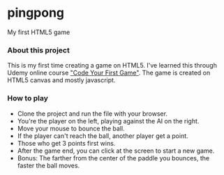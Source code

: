 # pingpong
My first HTML5 game

### About this project
This is my first time creating a game on HTML5. I've learned this through Udemy online course ["Code Your First Game"](https://www.udemy.com/code-your-first-game). The game is created on HTML5 canvas and mostly javascript.

### How to play
* Clone the project and run the file with your browser.
* You're the player on the left, playing against the AI on the right.
* Move your mouse to bounce the ball.
* If the player can't reach the ball, another player get a point.
* Those who get 3 points first wins.
* After the game end, you can click at the screen to start a new game.
* Bonus: The farther from the center of the paddle you bounces, the faster the ball moves.
